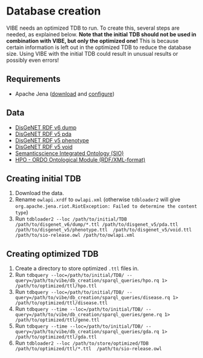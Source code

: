 # Database creation

VIBE needs an optimized TDB to run. To create this, several steps are needed, as explained below. **Note that the initial TDB should not be used in combination with VIBE, but only the optimized one!** This is because certain information is left out in the optimized TDB to reduce the database size. Using VIBE with the initial TDB could result in unusual results or possibly even errors!

## Requirements

- Apache Jena ([download][jena_download] and [configure][jena_configure])

## Data

- [DisGeNET RDF v6 dump][disgenet_rdf_v6_dump]
- [DisGeNET RDF v5 pda][disgenet_rdf_v5_pda]
- [DisGeNET RDF v5 phenotype][disgenet_rdf_v5_phenotype]
- [DisGeNET RDF v5 void][disgenet_rdf_v5_void]
- [Semanticscience Integrated Ontology (SIO)][sio_owl]
- [HPO - ORDO Ontological Module (RDF/XML-format)][hoom]

## Creating initial TDB

1. Download the data.
2. Rename `owlapi.xrdf` to `owlapi.xml` (otherwise `tdbloader2` will give `org.apache.jena.riot.RiotException: Failed to determine the content type`)
3. Run `tdbloader2 --loc /path/to/initial/TDB /path/to/disgenet_v6/dump/*.ttl /path/to/disgenet_v5/pda.ttl /path/to/disgenet_v5/phenotype.ttl  /path/to/disgenet_v5/void.ttl /path/to/sio-release.owl /path/to/owlapi.xml`

## Creating optimized TDB

1. Create a directory to store optimized `.ttl` files in.
2. Run `tdbquery --loc=/path/to/initial/TDB/ --query=/path/to/vibe/db_creation/sparql_queries/hpo.rq 1> /path/to/optimized/ttl/hpo.ttl`
3. Run `tdbquery --loc=/path/to/initial/TDB/ --query=/path/to/vibe/db_creation/sparql_queries/disease.rq 1> /path/to/optimized/ttl/disease.ttl`
4. Run `tdbquery --time --loc=/path/to/initial/TDB/ --query=/path/to/vibe/db_creation/sparql_queries/gene.rq 1> /path/to/optimized/ttl/gene.ttl`
5. Run `tdbquery --time --loc=/path/to/initial/TDB/ --query=/path/to/vibe/db_creation/sparql_queries/gda.rq 1> /path/to/optimized/ttl/gda.ttl`
6. Run `tdbloader2 --loc /path/to/store/optimized/TDB /path/to/optimized/ttl/*.ttl  /path/to/sio-release.owl`







[jena_download]: https://jena.apache.org/download/index.cgi
[jena_configure]: https://jena.apache.org/documentation/tools/#setting-up-your-environment
[disgenet_rdf_v6_dump]: http://rdf.disgenet.org/download/v5.0.0/disgenetv5.0-rdf-v5.0.0-dump.tar.gz
[disgenet_rdf_v5_pda]: http://rdf.disgenet.org/download/v5.0.0/pda.ttl.tar.gz
[disgenet_rdf_v5_phenotype]: http://rdf.disgenet.org/download/v5.0.0/phenotype.ttl.tar.gz
[disgenet_rdf_v5_void]: http://rdf.disgenet.org/download/v5.0.0/void.ttl.tar.gz
[sio_owl]: http://semanticscience.org/ontology/sio.owl
[hoom]: http://data.bioontology.org/ontologies/HOOM/download?apikey=8b5b7825-538d-40e0-9e9e-5ab9274a9aeb&download_format=rdf